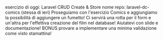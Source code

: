 esercizio di oggi: Laravel CRUD Create & Store
nome repo: laravel-dc-comics  (stessa di ieri)
Proseguiamo con l'esercizio Comics e aggiungiamo la possibilità di aggiungere un fumetto!
Ci servirà una rotta per il form e un'altra per l'effettiva creazione del film nel database!
Aiutatevi con slide e documentazione!
BONUS
provare a implementare una minima validazione come visto stamattina!